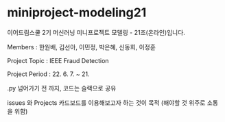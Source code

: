 # miniproject-modeling21
이어드림스쿨 2기 머신러닝 미니프로젝트 모델링 - 21조(온라인)입니다. 

Members : 한원배, 김선아, 이민정, 박은혜, 신동희, 이정훈

Project Topic : IEEE Fraud Detection

Project Period : 22. 6. 7. ~ 21.

.py 넘어가기 전 까지, 코드는 슬랙으로 공유

issues 와 Projects 카드보드를 이용해보고자 하는 것이 목적 (해야할 것 위주로 소통을 위함)
